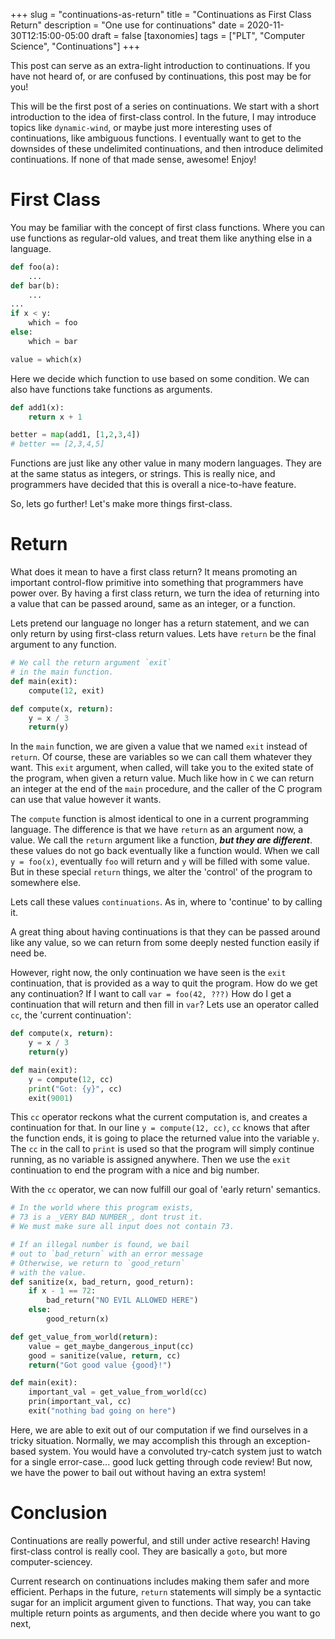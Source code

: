 +++
slug = "continuations-as-return"
title = "Continuations as First Class Return"
description = "One use for continuations"
date = 2020-11-30T12:15:00-05:00
draft = false
[taxonomies]
tags = ["PLT", "Computer Science", "Continuations"]
+++

This post can serve as an extra-light introduction to continuations.
If you have not heard of, or are confused by continuations,
this post may be for you!

This will be the first post of a series on continuations.
We start with a short introduction to the idea of first-class control.
In the future, I may introduce topics like `dynamic-wind`, or maybe just more interesting uses of continuations, like ambiguous functions.
I eventually want to get to the downsides of these undelimited continuations, and then introduce
delimited continuations. If none of that made sense, awesome! Enjoy!

# First Class #

You may be familiar with the concept of first class functions. Where you can use functions as regular-old values, and treat them like anything else in a language.

```python
def foo(a):
    ...
def bar(b):
    ...
...
if x < y:
    which = foo
else:
    which = bar

value = which(x)
```

Here we decide which function to use based on some condition. We can also have functions take functions as arguments.

```python
def add1(x):
    return x + 1

better = map(add1, [1,2,3,4])
# better == [2,3,4,5]
```

Functions are just like any other value in many modern languages. They are at the same status as integers, or strings.
This is really nice, and programmers have decided that this is overall a nice-to-have feature.

So, lets go further! Let's make more things first-class.

# Return #

What does it mean to have a first class return? It means promoting an important control-flow primitive into something that programmers have power over.
By having a first class return, we turn the idea of returning into a value that can be passed around, same as an integer, or a function.


Lets pretend our language no longer has a return statement, and we can only return by using first-class return values. Lets have `return` be the
final argument to any function.

```python
# We call the return argument `exit`
# in the main function.
def main(exit):
    compute(12, exit)

def compute(x, return):
    y = x / 3
    return(y)
```

In the `main` function, we are given a value that we named `exit` instead of `return`. Of course, these are variables so we can call them whatever
they want. This `exit` argument, when called, will take you to the exited state of the program, when given a return value. Much like how
in `C` we can return an integer at the end of the `main` procedure, and the caller of the C program can use that value however it wants.

The `compute` function is almost identical to one in a current programming language. The difference is that we have `return` as an argument now,
a value. We call the `return` argument like a function, ***but they are different***. these values do not go back eventually like a function would.
When we call `y = foo(x)`, eventually `foo` will return and `y` will be filled with some value. But in these special `return` things,
we alter the 'control' of the program to somewhere else.

Lets call these values `continuations`. As in, where to 'continue' to by calling it.

A great thing about having continuations is that they can be passed around like any value, so we can return from some deeply nested function easily if need be.

However, right now, the only continuation we have seen is the `exit` continuation, that is provided as a way to quit the program.
How do we get any continuation? If I want to call `var = foo(42, ???)` How do I get a continuation that will return and then fill in `var`?
Lets use an operator called `cc`, the 'current continuation':

```python
def compute(x, return):
    y = x / 3
    return(y)

def main(exit):
    y = compute(12, cc)
    print("Got: {y}", cc)
    exit(9001)
```

This `cc` operator reckons what the current computation is, and creates a continuation for that. In our line `y = compute(12, cc)`, `cc` knows that after
the function ends, it is going to place the returned value into the variable `y`. The `cc` in the call to `print` is used so that the program
will simply continue running, as no variable is assigned anywhere. Then we use the `exit` continuation to end the program with a nice and big number.

With the `cc` operator, we can now fulfill our goal of 'early return' semantics.


```python
# In the world where this program exists,
# 73 is a _VERY BAD NUMBER_, dont trust it.
# We must make sure all input does not contain 73.

# If an illegal number is found, we bail
# out to `bad_return` with an error message
# Otherwise, we return to `good_return`
# with the value.
def sanitize(x, bad_return, good_return):
    if x - 1 == 72:
        bad_return("NO EVIL ALLOWED HERE")
    else:
        good_return(x)

def get_value_from_world(return):
    value = get_maybe_dangerous_input(cc)
    good = sanitize(value, return, cc)
    return("Got good value {good}!")

def main(exit):
    important_val = get_value_from_world(cc)
    prin(important_val, cc)
    exit("nothing bad going on here")
```

Here, we are able to exit out of our computation if we find ourselves in a tricky situation.
Normally, we may accomplish this through an exception-based system. You would have a convoluted
try-catch system just to watch for a single error-case... good luck getting through code review!
But now, we have the power to bail out without having an extra system!

# Conclusion #

Continuations are really powerful, and still under active research!
Having first-class control is really cool. They are basically a `goto`,
but more computer-sciencey.

Current research on continuations includes making them safer and more efficient.
Perhaps in the future, `return` statements will simply be a syntactic sugar
for an implicit argument given to functions. That way, you can take multiple
return points as arguments, and then decide where you want to go next,
